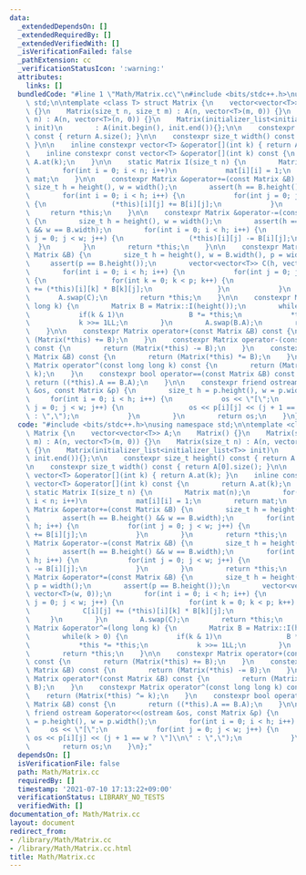 ```yaml
---
data:
  _extendedDependsOn: []
  _extendedRequiredBy: []
  _extendedVerifiedWith: []
  _isVerificationFailed: false
  _pathExtension: cc
  _verificationStatusIcon: ':warning:'
  attributes:
    links: []
  bundledCode: "#line 1 \"Math/Matrix.cc\"\n#include <bits/stdc++.h>\nusing namespace\
    \ std;\n\ntemplate <class T> struct Matrix {\n    vector<vector<T>> A;\n    Matrix()\
    \ {}\n    Matrix(size_t n, size_t m) : A(n, vector<T>(m, 0)) {}\n    Matrix(size_t\
    \ n) : A(n, vector<T>(n, 0)) {}\n    Matrix(initializer_list<initializer_list<T>>\
    \ init)\n        : A(init.begin(), init.end()){};\n\n    constexpr size_t height()\
    \ const { return A.size(); }\n\n    constexpr size_t width() const { return A[0].size();\
    \ }\n\n    inline constexpr vector<T> &operator[](int k) { return A.at(k); }\n\
    \    inline constexpr const vector<T> &operator[](int k) const {\n        return\
    \ A.at(k);\n    }\n\n    static Matrix I(size_t n) {\n        Matrix mat(n);\n\
    \        for(int i = 0; i < n; i++)\n            mat[i][i] = 1;\n        return\
    \ mat;\n    }\n\n    constexpr Matrix &operator+=(const Matrix &B) {\n       \
    \ size_t h = height(), w = width();\n        assert(h == B.height() && w == B.width);\n\
    \        for(int i = 0; i < h; i++) {\n            for(int j = 0; j < w; j++)\
    \ {\n                (*this)[i][j] += B[i][j];\n            }\n        }\n   \
    \     return *this;\n    }\n\n    constexpr Matrix &operator-=(const Matrix &B)\
    \ {\n        size_t h = height(), w = width();\n        assert(h == B.height()\
    \ && w == B.width);\n        for(int i = 0; i < h; i++) {\n            for(int\
    \ j = 0; j < w; j++) {\n                (*this)[i][j] -= B[i][j];\n          \
    \  }\n        }\n        return *this;\n    }\n\n    constexpr Matrix &operator*=(const\
    \ Matrix &B) {\n        size_t h = height(), w = B.width(), p = width();\n   \
    \     assert(p == B.height());\n        vector<vector<T>> C(h, vector<T>(w, 0));\n\
    \        for(int i = 0; i < h; i++) {\n            for(int j = 0; j < w; j++)\
    \ {\n                for(int k = 0; k < p; k++) {\n                    C[i][j]\
    \ += (*this)[i][k] * B[k][j];\n                }\n            }\n        }\n \
    \       A.swap(C);\n        return *this;\n    }\n\n    constexpr Matrix &operator^=(long\
    \ long k) {\n        Matrix B = Matrix::I(height());\n        while(k > 0) {\n\
    \            if(k & 1)\n                B *= *this;\n            *this *= *this;\n\
    \            k >>= 1LL;\n        }\n        A.swap(B.A);\n        return *this;\n\
    \    }\n\n    constexpr Matrix operator+(const Matrix &B) const {\n        return\
    \ (Matrix(*this) += B);\n    }\n    constexpr Matrix operator-(const Matrix &B)\
    \ const {\n        return (Matrix(*this) -= B);\n    }\n    constexpr Matrix operator*(const\
    \ Matrix &B) const {\n        return (Matrix(*this) *= B);\n    }\n    constexpr\
    \ Matrix operator^(const long long k) const {\n        return (Matrix(*this) ^=\
    \ k);\n    }\n    constexpr bool operator==(const Matrix &B) const {\n       \
    \ return ((*this).A == B.A);\n    }\n\n    constexpr friend ostream &operator<<(ostream\
    \ &os, const Matrix &p) {\n        size_t h = p.height(), w = p.width();\n   \
    \     for(int i = 0; i < h; i++) {\n            os << \"[\";\n            for(int\
    \ j = 0; j < w; j++) {\n                os << p[i][j] << (j + 1 == w ? \"]\\n\"\
    \ : \",\");\n            }\n        }\n        return os;\n    }\n};\n"
  code: "#include <bits/stdc++.h>\nusing namespace std;\n\ntemplate <class T> struct\
    \ Matrix {\n    vector<vector<T>> A;\n    Matrix() {}\n    Matrix(size_t n, size_t\
    \ m) : A(n, vector<T>(m, 0)) {}\n    Matrix(size_t n) : A(n, vector<T>(n, 0))\
    \ {}\n    Matrix(initializer_list<initializer_list<T>> init)\n        : A(init.begin(),\
    \ init.end()){};\n\n    constexpr size_t height() const { return A.size(); }\n\
    \n    constexpr size_t width() const { return A[0].size(); }\n\n    inline constexpr\
    \ vector<T> &operator[](int k) { return A.at(k); }\n    inline constexpr const\
    \ vector<T> &operator[](int k) const {\n        return A.at(k);\n    }\n\n   \
    \ static Matrix I(size_t n) {\n        Matrix mat(n);\n        for(int i = 0;\
    \ i < n; i++)\n            mat[i][i] = 1;\n        return mat;\n    }\n\n    constexpr\
    \ Matrix &operator+=(const Matrix &B) {\n        size_t h = height(), w = width();\n\
    \        assert(h == B.height() && w == B.width);\n        for(int i = 0; i <\
    \ h; i++) {\n            for(int j = 0; j < w; j++) {\n                (*this)[i][j]\
    \ += B[i][j];\n            }\n        }\n        return *this;\n    }\n\n    constexpr\
    \ Matrix &operator-=(const Matrix &B) {\n        size_t h = height(), w = width();\n\
    \        assert(h == B.height() && w == B.width);\n        for(int i = 0; i <\
    \ h; i++) {\n            for(int j = 0; j < w; j++) {\n                (*this)[i][j]\
    \ -= B[i][j];\n            }\n        }\n        return *this;\n    }\n\n    constexpr\
    \ Matrix &operator*=(const Matrix &B) {\n        size_t h = height(), w = B.width(),\
    \ p = width();\n        assert(p == B.height());\n        vector<vector<T>> C(h,\
    \ vector<T>(w, 0));\n        for(int i = 0; i < h; i++) {\n            for(int\
    \ j = 0; j < w; j++) {\n                for(int k = 0; k < p; k++) {\n       \
    \             C[i][j] += (*this)[i][k] * B[k][j];\n                }\n       \
    \     }\n        }\n        A.swap(C);\n        return *this;\n    }\n\n    constexpr\
    \ Matrix &operator^=(long long k) {\n        Matrix B = Matrix::I(height());\n\
    \        while(k > 0) {\n            if(k & 1)\n                B *= *this;\n\
    \            *this *= *this;\n            k >>= 1LL;\n        }\n        A.swap(B.A);\n\
    \        return *this;\n    }\n\n    constexpr Matrix operator+(const Matrix &B)\
    \ const {\n        return (Matrix(*this) += B);\n    }\n    constexpr Matrix operator-(const\
    \ Matrix &B) const {\n        return (Matrix(*this) -= B);\n    }\n    constexpr\
    \ Matrix operator*(const Matrix &B) const {\n        return (Matrix(*this) *=\
    \ B);\n    }\n    constexpr Matrix operator^(const long long k) const {\n    \
    \    return (Matrix(*this) ^= k);\n    }\n    constexpr bool operator==(const\
    \ Matrix &B) const {\n        return ((*this).A == B.A);\n    }\n\n    constexpr\
    \ friend ostream &operator<<(ostream &os, const Matrix &p) {\n        size_t h\
    \ = p.height(), w = p.width();\n        for(int i = 0; i < h; i++) {\n       \
    \     os << \"[\";\n            for(int j = 0; j < w; j++) {\n               \
    \ os << p[i][j] << (j + 1 == w ? \"]\\n\" : \",\");\n            }\n        }\n\
    \        return os;\n    }\n};"
  dependsOn: []
  isVerificationFile: false
  path: Math/Matrix.cc
  requiredBy: []
  timestamp: '2021-07-10 17:13:22+09:00'
  verificationStatus: LIBRARY_NO_TESTS
  verifiedWith: []
documentation_of: Math/Matrix.cc
layout: document
redirect_from:
- /library/Math/Matrix.cc
- /library/Math/Matrix.cc.html
title: Math/Matrix.cc
---
```

